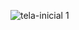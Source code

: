 ![tela-inicial 1](https://user-images.githubusercontent.com/67653921/175445931-342648f0-9b54-4e9f-b685-e92944bba413.png)
